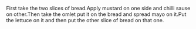 First take the two slices of bread.Apply mustard on one side and chilli sause on other.Then take the omlet put it on the bread and spread mayo on it.Put the lettuce on it and then put the other slice of bread on that one.             
